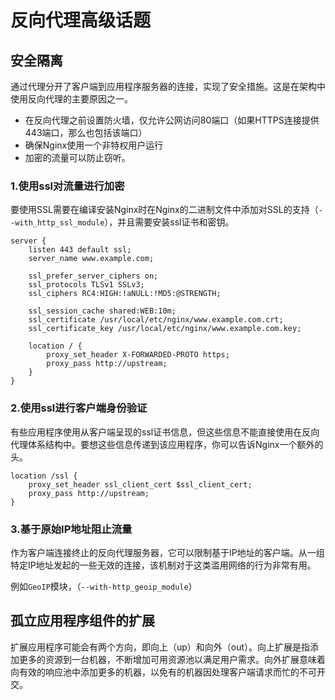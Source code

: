 # 反向代理高级话题

## 安全隔离

通过代理分开了客户端到应用程序服务器的连接，实现了安全措施。这是在架构中使用反向代理的主要原因之一。
- 在反向代理之前设置防火墙，仅允许公网访问80端口（如果HTTPS连接提供443端口，那么也包括该端口）
- 确保Nginx使用一个非特权用户运行
- 加密的流量可以防止窃听。

### 1.使用ssl对流量进行加密

要使用SSL需要在编译安装Nginx时在Nginx的二进制文件中添加对SSL的支持（`--with_http_ssl_module`），并且需要安装ssl证书和密钥。

``` nginx
server {
    listen 443 default ssl;
    server_name www.example.com;
    
    ssl_prefer_server_ciphers on;
    ssl_protocols TLSv1 SSLv3;
    ssl_ciphers RC4:HIGH:!aNULL:!MD5:@STRENGTH;

    ssl_session_cache shared:WEB:10m;
    ssl_certificate /usr/local/etc/nginx/www.example.com.crt;
    ssl_certificate_key /usr/local/etc/nginx/www.example.com.key;

    location / {
        proxy_set_header X-FORWARDED-PROTO https;
        proxy_pass http://upstream;
    }
}
```

### 2.使用ssl进行客户端身份验证

有些应用程序使用从客户端呈现的ssl证书信息，但这些信息不能直接使用在反向代理体系结构中。要想这些信息传递到该应用程序，你可以告诉Nginx一个额外的头。
``` nginx
location /ssl {
    proxy_set_header ssl_client_cert $ssl_client_cert;
    proxy_pass http://upstream;
}
```

### 3.基于原始IP地址阻止流量

作为客户端连接终止的反向代理服务器，它可以限制基于IP地址的客户端。从一组特定IP地址发起的一些无效的连接，该机制对于这类滥用网络的行为非常有用。

例如`GeoIP`模块，（`--with-http_geoip_module`）

## 孤立应用程序组件的扩展

扩展应用程序可能会有两个方向，即向上（up）和向外（out）。向上扩展是指添加更多的资源到一台机器，不断增加可用资源池以满足用户需求。向外扩展意味着向有效的响应池中添加更多的机器，以免有的机器因处理客户端请求而忙的不可开交。


